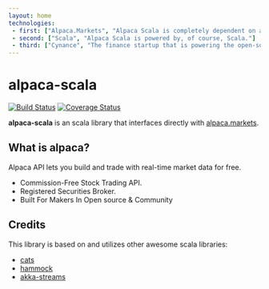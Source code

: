 ```yaml
---
layout: home
technologies:
 - first: ["Alpaca.Markets", "Alpaca Scala is completely dependent on alpaca.markets"]
 - second: ["Scala", "Alpaca Scala is powered by, of course, Scala."]
 - third: ["Cynance", "The finance startup that is powering the open-source tools to trade."]
---
```


# alpaca-scala

[![Build Status](https://travis-ci.org/OUeasley/alpaca-scala.svg?branch=master)](https://travis-ci.org/OUeasley/alpaca-scala) [![Coverage Status](https://coveralls.io/repos/github/OUeasley/alpaca-scala/badge.svg?branch=master)](https://coveralls.io/github/OUeasley/alpaca-scala?branch=master)

**alpaca-scala** is an scala library that interfaces directly with [alpaca.markets](http://alpaca.markets).

## What is alpaca?

Alpaca API lets you build and trade with real-time market data for free.

- Commission-Free Stock Trading API.
- Registered Securities Broker.
- Built For Makers In Open source & Community


## Credits

This library is based on and utilizes other awesome scala libraries:

* [cats](https://typelevel.org/cats/)
* [hammock](https://github.com/pepegar/hammock)
* [akka-streams](https://doc.akka.io/docs/akka/current/stream/index.html)


